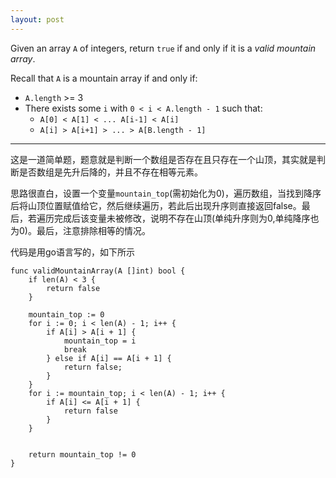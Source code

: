 ```yaml
---
layout: post
---
```

Given an array `A` of integers, return `true` if and only if it is a *valid mountain array*.

Recall that `A` is a mountain array if and only if:
* `A.length` >= 3
* There exists some `i` with `0 < i < A.length - 1` such that: 
    * `A[0] < A[1] < ... A[i-1] < A[i]`
    * `A[i] > A[i+1] > ... > A[B.length - 1]`

--------------
这是一道简单题，题意就是判断一个数组是否存在且只存在一个山顶，其实就是判断是否数组是先升后降的，并且不存在相等元素。  

思路很直白，设置一个变量`mountain_top`(需初始化为0)，遍历数组，当找到降序后将山顶位置赋值给它，然后继续遍历，若此后出现升序则直接返回false。最后，若遍历完成后该变量未被修改，说明不存在山顶(单纯升序则为0,单纯降序也为0)。最后，注意排除相等的情况。  

代码是用go语言写的，如下所示  
```
func validMountainArray(A []int) bool {
    if len(A) < 3 {
        return false
    }
    
    mountain_top := 0
    for i := 0; i < len(A) - 1; i++ {
        if A[i] > A[i + 1] {
            mountain_top = i
            break
        } else if A[i] == A[i + 1] {
            return false;
        }
    }
    for i := mountain_top; i < len(A) - 1; i++ {
        if A[i] <= A[i + 1] {
            return false
        } 
    }
    
    
    return mountain_top != 0
}
```

